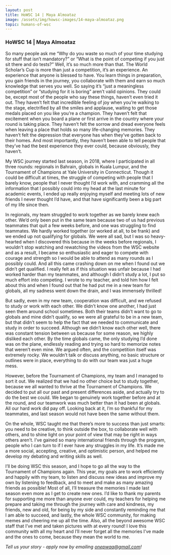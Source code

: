 ```yaml
---
layout: post
title: HoWSC 14 | Maya Almoataz
image: /assets/img/howsc-images/14-maya-almoataz.png
topic: humans-of-wsc
---
```


### HoWSC 14 | Maya Almoataz

So many people ask me “Why do you waste so much of your time studying for stuff
that isn’t mandatory?” or “What is the point of competing if you just sit there
and do tests?” Well, it’s so much more than that. The World Scholar’s Cup is
more than just a competition, it’s an experience. An experience that anyone is
blessed to have. You learn things in preparation, you gain friends in the
journey, you collaborate with them and earn so much knowledge that serves you
well. So saying it’s “just a meaningless competition” or “studying for it is
boring” aren’t valid opinions. They could be, except most of the people who say
these things, haven’t even tried it out. They haven’t felt that incredible
feeling of joy when you’re walking to the stage, electrified by all the smiles
and applause, waiting to get those medals placed on you like you’re a champion.
They haven’t felt that excitement when you board a plane or first arrive in the
country where your round is taking place. They haven’t felt the sorrow and dread
everyone feels when leaving a place that holds so many life-changing memories.
They haven’t felt the depression that everyone has when they’ve gotten back to
their homes. And most importantly, they haven’t been able to tell people that
they’ve had the best experience they ever could, because obviously, they
haven’t.

My WSC journey started last season, in 2018, where I participated in all three
rounds: regionals in Bahrain, globals in Kuala Lumpur, and the Tournament of
Champions at Yale University in Connecticut. Though it could be difficult at
times, the struggle of competing with people that I barely know, people that I
never thought I’d work with, and cramming all the information that I possibly
could into my head at the last minute for academic events, I ended up really
enjoying myself and meeting lots of new friends I never thought I’d have, and
that have significantly been a big part of my life since then.

In regionals, my team struggled to work together as we barely knew each other.
We’d only been put in the same team because two of us had previous teammates
that quit a few weeks before, and one was struggling to find teammates. We
hardly worked together (or worked at all, to be frank) and we ended up not
qualifying for globals. We were all sad, but I was so heavy-hearted when I
discovered this because in the weeks before regionals, I wouldn’t stop watching
and rewatching the videos from the WSC website and as a result, I became so
enthusiastic and eager to compete with courage and strength so I would be able
to attend as many rounds as I possibly could. And all this came crashing down on
me when I found out we didn’t get qualified. I really felt as if this situation
was unfair because I had worked harder than my teammates, and although I didn’t
study a lot, I put so much effort into competing. I wrote to my teacher, and
told him how I felt about this and when I found out that he had put me in a new
team for globals, all my sadness went down the drain, and I was immensely
thrilled!

But sadly, even in my new team, cooperation was difficult, and we refused to
study or work with each other. We didn’t know one another, I had just seen them
around school sometimes. Both their teams didn’t want to go to globals and mine
didn’t qualify, so we were all grateful to be in a new team, but that didn’t
seem to help the fact that we needed to communicate and study in order to
succeed. Although we didn’t know each other well, there was constant tension
between us because for some reason, we highly disliked each other. By the time
globals came, the only studying I’d done was on the plane, endlessly reading and
trying so hard to memorize notes that weren’t even mine. We argued often, and
the competition itself was extremely rocky. We wouldn’t talk or discuss
anything, no basic structure or outlines were in place, everything to do with
our team was just a huge mess.

However, before the Tournament of Champions, my team and I managed to sort it
out. We realized that we had no other choice but to study together, because we
all wanted to thrive at the Tournament of Champions. We decided to put all our
past and present differences aside, and actually try to do the best we could. We
began to genuinely work together before and at the round, and our teamwork was
much better than it had been at globals. All our hard work did pay off. Looking
back at it, I’m so thankful for my teammates, and last season would not have
been the same without them.

On the whole, WSC taught me that there’s more to success than just smarts: you
need to be creative, to think outside the box, to collaborate well with others,
and to shine light on your point of view that may be right in ways others
aren’t. I’ve gained so many international friends through the program, people
who I can turn to if I ever have any struggles in my life. It’s made me a more
social, accepting, creative, and optimistic person, and helped me develop my
debating and writing skills as well.

I’ll be doing WSC this season, and I hope to go all the way to the Tournament of
Champions again. This year, my goals are to work efficiently and happily with my
team, to listen and discuss new ideas and improve my own by listening to
feedback, and to meet and make as many amazing friends as possible! Most of all,
I’ll treasure the memories I made last season even more as I get to create new
ones. I’d like to thank my parents for supporting me more than anyone ever
could, my teachers for helping me prepare and taking me through the journey with
care and kindness, my friends, new and old, for being by my side and constantly
reminding me that I am able to succeed, and lastly, the whole WSC community, for
making memes and cheering me up all the time. Also, all the beyond awesome WSC
staff that I’ve met and taken pictures with at every round! I love this
community with all my heart and I’ll never forget all the memories I’ve made and
the ones to come, because they mean the world to me.

_Tell us your story - apply now by emailing
[onepwaa@gmail.com](mailto:onepwaa@gmail.com)!_

<br>
